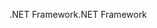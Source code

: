 <span data-ttu-id="ff5f0-101">.NET Framework</span><span class="sxs-lookup"><span data-stu-id="ff5f0-101">.NET Framework</span></span>
